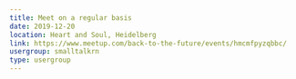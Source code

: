 ```yaml
---
title: Meet on a regular basis
date: 2019-12-20
location: Heart and Soul, Heidelberg
link: https://www.meetup.com/back-to-the-future/events/hmcmfpyzqbbc/
usergroup: smalltalkrn
type: usergroup
---
```

